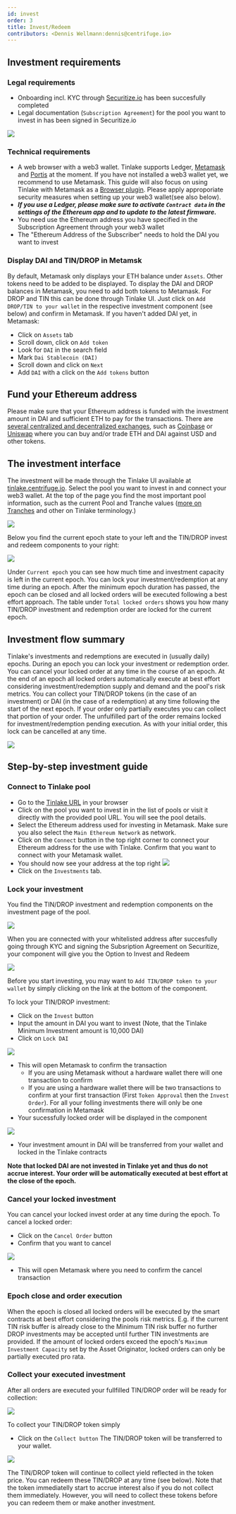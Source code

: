 ```yaml
---
id: invest
order: 3
title: Invest/Redeem
contributors: <Dennis Wellmann:dennis@centrifuge.io>
---
```


## Investment requirements

### Legal requirements

- Onboarding incl. KYC through [Securitize.io](https://centrifuge.invest.securitize.io/#/login) has been succesfully completed
- Legal documentation (`Subscription Agreement`) for the pool you want to invest in has been signed in Securitize.io

![](./images/onboarding_flow.png#width=600px)

### Technical requirements

- A web browser with a web3 wallet. Tinlake supports Ledger, [Metamask](https://metamask.io) and [Portis](https://www.portis.io/) at the moment. If you have not installed a web3 wallet yet, we recommend to use Metamask. This guide will also focus on using Tinlake with Metamask as a [Browser plugin](https://metamask.io/download.html). Please apply approporiate security measures when setting up your web3 wallet(see also below).
- _**If you use a Ledger, please make sure to activate `Contract data` in the settings of the Ethereum app and to update to the latest firmware.**_
- You need use the Ethereum address you have specified in the Subscription Agreement through your web3 wallet
- The "Ethereum Address of the Subscriber" needs to hold the DAI you want to invest

### Display DAI and TIN/DROP in Metamsk

By default, Metamask only displays your ETH balance under `Assets`. Other tokens need to be added to be displayed. To display the DAI and DROP balances in Metamask, you need to add both tokens to Metamask.
For DROP and TIN this can be done through Tinlake UI. Just click on `Add DROP/TIN to your wallet` in the respective investment component (see below) and confirm in Metamask.
If you haven't added DAI yet, in Metamask:

- Click on `Assets` tab
- Scroll down, click on `Add token`
- Look for `DAI` in the search field
- Mark `Dai Stablecoin (DAI)`
- Scroll down and click on `Next`
- Add `DAI` with a click on the `Add tokens` button

## Fund your Ethereum address

Please make sure that your Ethereum address is funded with the investment amount in DAI and sufficient ETH to pay for the transactions. There are [several centralized and decentralized exchanges](https://cointelegraph.com/ethereum-for-beginners/how-to-buy-ethereum), such as [Coinbase](https://www.coinbase.com/) or [Uniswap](https://uniswap.org/) where you can buy and/or trade ETH and DAI against USD and other tokens.

## The investment interface

The investment will be made through the Tinlake UI available at [tinlake.centrifuge.io](https://tinlake.centrifuge.io/). Select the pool you want to invest in and connect your web3 wallet.
At the top of the page you find the most important pool information, such as the current Pool and Tranche values ([more on Tranches](../../overview/tranches/) and other on Tinlake terminology.)

![](./images/pool_overview.png)

Below you find the current epoch state to your left and the TIN/DROP invest and redeem components to your right:

![](./images/epoch_details.png)

Under `Current epoch` you can see how much time and investment capacity is left in the current epoch. You can lock your investment/redemption at any time during an epoch. After the minimum epoch duration has passed, the epoch can be closed and all locked orders will be executed following a best effort approach. The table under `Total locked orders` shows you how many TIN/DROP investment and redemption order are locked for the current epoch.

## Investment flow summary

Tinlake's investments and redemptions are executed in (usually daily) epochs. During an epoch you can lock your investment or redemption order. You can cancel your locked order at any time in the course of an epoch. At the end of an epoch all locked orders automatically execute at best effort considering investment/redemption supply and demand and the pool's risk metrics. You can collect your TIN/DROP tokens (in the case of an investment) or DAI (in the case of a redemption) at any time following the start of the next epoch. If your order only partially executes you can collect that portion of your order. The unfulfilled part of the order remains locked for investment/redemption pending execution. As with your initial order, this lock can be cancelled at any time.

![](./images/investment_flow.png#width=600px)

## Step-by-step investment guide

### Connect to Tinlake pool

- Go to the [Tinlake URL](https://tinlake.centrifuge.io/) in your browser
- Click on the pool you want to invest in in the list of pools or visit it directly with the provided pool URL. You will see the pool details.
- Select the Ethereum address used for investing in Metamask. Make sure you also select the `Main Ethereum Network` as network.
- Click on the `Connect` button in the top right corner to connect your Ethereum address for the use with Tinlake. Confirm that you want to connect with your Metamask wallet.
- You should now see your address at the top right
  ![](https://storage.googleapis.com/centrifuge-hackmd/upload_676dff1fce8625342cb4eefa1be49b70.png)
- Click on the `Investments` tab.

### Lock your investment

You find the TIN/DROP investment and redemption components on the investment page of the pool.

![](./images/drop_modal.png#width=400px)

When you are connected with your whitelisted address after succesfully going through KYC and signing the Subsription Agreement on Securitize, your component will give you the Option to Invest and Redeem

![](./images/drop_modal_whitelisted.png#width=400px)

Before you start investing, you may want to `Add TIN/DROP token to your wallet` by simply clicking on the link at the bottom of the component.

To lock your TIN/DROP investment:

- Click on the `Invest` button
- Input the amount in DAI you want to invest (Note, that the Tinlake Minimum Investment amount is 10,000 DAI)
- Click on `Lock DAI`

![](./images/drop_modal_invest.png#width=400px)

- This will open Metamask to confirm the transaction
  - If you are using Metamask without a hardware wallet there will one transaction to confirm
  - If you are using a hardware wallet there will be two transactions to confirm at your first transaction (First `Token Approval` then the `Invest Order`). For all your folling investments there will only be one confirmation in Metamask
- Your sucessfully locked order will be displayed in the component

![](./images/drop_modal_order.png#width=400px)

- Your investment amount in DAI will be transferred from your wallet and locked in the Tinlake contracts

**Note that locked DAI are not invested in Tinlake yet and thus do not accrue interest. Your order will be automatically executed at best effort at the close of the epoch.**

### Cancel your locked investment

You can cancel your locked invest order at any time during the epoch. To cancel a locked order:

- Click on the `Cancel Order` button
- Confirm that you want to cancel

![](./images/drop_modal_cancel.png#width=400px)

- This will open Metamask where you need to confirm the cancel transaction

### Epoch close and order execution

When the epoch is closed all locked orders will be executed by the smart contracts at best effort considering the pools risk metrics. E.g. if the current TIN risk buffer is already close to the Minimum TIN risk buffer no further DROP investments may be accepted until further TIN investments are provided. If the amount of locked orders exceed the epoch's `Maximum Investment Capacity` set by the Asset Originator, locked orders can only be partially executed pro rata.

### Collect your executed investment

After all orders are executed your fullfilled TIN/DROP order will be ready for collection:

![](./images/drop_modal_collect.png#width=400px)

To collect your TIN/DROP token simply

- Click on the `Collect button`
  The TIN/DROP token will be transferred to your wallet.

![](./images/drop_modal_balance.png#width=400px)

The TIN/DROP token will continue to collect yield reflected in the token price. You can redeem these TIN/DROP at any time (see below).
Note that the token immediatelly start to accrue interest also if you do not collect them immediately. However, you will need to collect these tokens before you can redeem them or make another investment.
